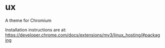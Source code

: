 # ux
A theme for Chromium

Installation instructions are at: https://developer.chrome.com/docs/extensions/mv3/linux_hosting/#packaging
